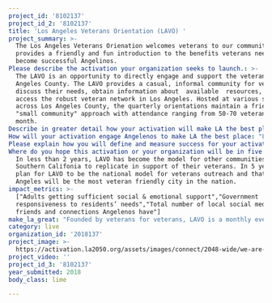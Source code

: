 ```yaml
---
project_id: '8102137'
project_id_2: '8102137'
title: 'Los Angeles Veterans Orientation (LAVO) '
project_summary: >-
  The Los Angeles Veterans Orienation welcomes veterans to our community and
  provides a friendly and fun introduction to the benefits veterans need to
  become successful Angelinos. 
Please describe the activation your organization seeks to launch.: >-
  The LAVO is an opportunity to directly engage and support the veterans of Los
  Angeles County. The LAVO provides a casual, informal community for veterans to
  discuss their needs, obtain information about  available  resources, and
  access the robust veteran network in Los Angeles. Hosted at various sites
  across Los Angeles County, the quarterly orientations maintain a friendly,
  "small community" approach with attendance ranging from 50-70 veterans each
  month.
Describe in greater detail how your activation will make LA the best place?: "Founded by veterans for veterans, LAVO is a monthly event for veterans who have recently transitioned to LA county where they can come to be introduced to a myriad of benefits, services, and local opportunities. It is a one stop shop for the resources and networks veterans need for a successful transition into the LA veteran community and to Los Angeles overall. \r\n\r\nAccording to a University of Southern California School of Social Work report, nearly 12,000 veterans return to Los Angeles every year, largely unprepared for civilian life. The study found that six in 10 post-9/11 veterans identified assistance needed for employment, education and Veterans Affairs benefits. LAVO can be a preventative measure ensuring veterans find the resources they need before it’s too late. \r\n\r\nLAVO will host speakers and representatives who provide various resources for employment, education, VA benefits (medical), family services, housing, and more. \r\n\r\nLAVO will provide an atmosphere of camaraderie and social interaction. Every veteran will have an opportunity to introduce themselves and there will be a social atmosphere for veterans to meet one another including veterans who are well connected to the veteran community in LA. Veterans will also be introduced to volunteer and civic opportunities should they want to get involved in their communities. Our goal is to make the most veteran friendly city in the country! \r\n\r\n\r\n"
How will your activation engage Angelenos to make LA the best place: "LAVO will partner with student veteran populations, local veterans services orgnaizations/providers as well as LA city and county officials to primarily engage veterans who have recently arrived to LA (1 year or less). \r\n\r\nOur value is that we make events fun and entertaining first thus allowing veterans to have low pressure and friendly environment to discuss resources/benefits. \r\n\r\nLAVO will host speakers and representatives who provide various resources for employment, education, VA benefits (medical), family services, housing, and more.  Past speakers have included former NFL players, county officials, city representatives, and various industry leaders. \r\n\r\nLAVO provides an atmosphere of camaraderie and social interaction in a location that is unique to Los Angeles so that veterans can discover their resources and city at the same time. Past event locations include LACMA, Disney Studios, Fox Studios, Deloitte's downtown office and many other veteran friendly locations.\r\n\r\n\r\n\r\n"
Please explain how you will define and measure success for your activation.: "With the LA2050 support, we will measure our success in 3 ways. \r\n\r\n1) The LAVO will have the ability to fund four (4) events annually, each with the capacity to host 100 veterans. \r\n2) The LAVO will receive the capability to develop a Veteran Mentorship Program, providing direct support and assistance to 50 veterans annually.\r\n3) The LAVO will be able to expand its outreach and marketing into the San Gabriel Valley, East LA and South Bay. Veterans feel most comfortable talking to other veterans, and the LAVO will ensure that every LA Veteran is welcomed into the LA's vibrant veteran community.\r\n"
Where do you hope this activation or your organization will be in five years?: >-
  In less than 2 years, LAVO has become the model for other communities in the
  Southern Califonia to replicate in support of their veterans. In 5 years, we
  plan for LAVO to be the national model for veterans outreach and that Los
  Angeles will be the most veteran friendly city in the nation. 
impact_metrics: >-
  ["Adults getting sufficient social & emotional support","Government
  responsiveness to residents’ needs","Total number of local social media
  friends and connections Angelenos have"]
make_la_great: "Founded by veterans for veterans, LAVO is a monthly event for veterans who have recently transitioned to LA county where they can come to be introduced to a myriad of benefits, services, and local opportunities. It is a one stop shop for the resources and networks veterans need for a successful transition into the LA veteran community and to Los Angeles overall. \r\n \r\n \r\n \r\n According to a University of Southern California School of Social Work report, nearly 12,000 veterans return to Los Angeles every year, largely unprepared for civilian life. The study found that six in 10 post-9/11 veterans identified assistance needed for employment, education and Veterans Affairs benefits. LAVO can be a preventative measure ensuring veterans find the resources they need before it’s too late. \r\n \r\n \r\n \r\n LAVO will host speakers and representatives who provide various resources for employment, education, VA benefits (medical), family services, housing, and more. \r\n \r\n \r\n \r\n LAVO will provide an atmosphere of camaraderie and social interaction. Every veteran will have an opportunity to introduce themselves and there will be a social atmosphere for veterans to meet one another including veterans who are well connected to the veteran community in LA. Veterans will also be introduced to volunteer and civic opportunities should they want to get involved in their communities. Our goal is to make the most veteran friendly city in the country!"
category: live
organization_id: '2018137'
project_image: >-
  https://activation.la2050.org/assets/images/connect/2048-wide/we-are-the-mighty.jpg
project_video: ''
project_id_3: '8102137'
year_submitted: 2018
body_class: lime

---
```

